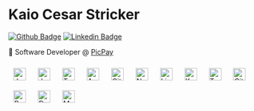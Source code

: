 # Kaio Cesar Stricker

[![Github Badge](http://img.shields.io/badge/-Github-black?style=flat-square&logo=github&link=https://github.com/scoiak/)](https://github.com/scoiak/)
[![Linkedin Badge](https://img.shields.io/badge/-LinkedIn-blue?style=flat-square&logo=Linkedin&logoColor=white&link=https://www.linkedin.com/in/kaiocs/)](https://www.linkedin.com/in/kaiocs/)

:bust_in_silhouette: Software Developer @ [PicPay](https://picpay.com/)


<div align="left">  
  <img style="margin: 10px" src="https://profilinator.rishav.dev/skills-assets/java-original-wordmark.svg" alt="Java" height="25" /> 
  <img style="margin: 10px" src="https://profilinator.rishav.dev/skills-assets/javascript-original.svg" alt="JavaScript" height="25" />  
  <img style="margin: 10px" src="https://profilinator.rishav.dev/skills-assets/typescript-original.svg" alt="TypeScript" height="25" /> 
  <img style="margin: 10px" src="https://profilinator.rishav.dev/skills-assets/angularjs-original.svg" alt="Angular" height="25" />  
  <img style="margin: 10px" src="https://profilinator.rishav.dev/skills-assets/git-scm-icon.svg" alt="Git" height="25" />  
  <img style="margin: 10px" src="https://profilinator.rishav.dev/skills-assets/nodejs-original-wordmark.svg" alt="Node.js" height="25" />  
  <img style="margin: 10px" src="https://profilinator.rishav.dev/skills-assets/linux-original.svg" alt="Linux" height="25" />  
  <img style="margin: 10px" src="https://profilinator.rishav.dev/skills-assets/kubernetes-icon.svg" alt="Kubernetes" height="25" />  
  <img style="margin: 10px" src="https://profilinator.rishav.dev/skills-assets/terraformio-icon.svg" alt="Terraform" height="25" />  
  <img style="margin: 10px" src="https://profilinator.rishav.dev/skills-assets/gitlab.svg" alt="GitLab" height="25" />  
  <img style="margin: 10px" src="https://profilinator.rishav.dev/skills-assets/postgresql-original-wordmark.svg" alt="PostgreSQL" height="25" />  
  <img style="margin: 10px" src="https://profilinator.rishav.dev/skills-assets/docker-original-wordmark.svg" alt="Docker" height="25" />  
  <img style="margin: 10px" src="https://profilinator.rishav.dev/skills-assets/mongodb-original-wordmark.svg" alt="MongoDB" height="25" />
</div>
